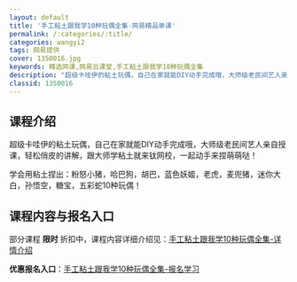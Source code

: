 ```yaml
---
layout: default
title: '手工粘土跟我学10种玩偶全集-网易精品单课'
permalink: /:categories/:title/
categories: wangyi2
tags: 网易提供
cover: 1350016.jpg
keywords: 精选网课,网易云课堂,手工粘土跟我学10种玩偶全集
description: "超级卡哇伊的粘土玩偶，自己在家就能DIY动手完成哦，大师级老民间艺人亲自授课，轻松俏皮的讲解，跟大师学粘土就来钛网校，一起动手来捏萌萌哒！学会用粘土捏出：粉怒小猪，哈巴狗，胡巴，蓝色妖姬，老"
classid: 1350016
---
```


## 课程介绍

超级卡哇伊的粘土玩偶，自己在家就能DIY动手完成哦，大师级老民间艺人亲自授课，轻松俏皮的讲解，跟大师学粘土就来钛网校，一起动手来捏萌萌哒！

学会用粘土捏出：粉怒小猪，哈巴狗，胡巴，蓝色妖姬，老虎，麦兜猪，迷你大白，孙悟空，糖宝，五彩蛇10种玩偶！

## 课程内容与报名入口

部分课程 **限时** 折扣中，课程内容详细介绍见：[手工粘土跟我学10种玩偶全集-详情介绍](https://study.163.com/course/introduction/1350016.htm?share=1&shareId=1025206652&utm_campaign=share&utm_medium=iphoneShare&utm_source=&utm_u=1025206652)

**优惠报名入口**：[手工粘土跟我学10种玩偶全集-报名学习](https://study.163.com/course/introduction/1350016.htm?share=1&shareId=1025206652&utm_campaign=share&utm_medium=iphoneShare&utm_source=&utm_u=1025206652)

